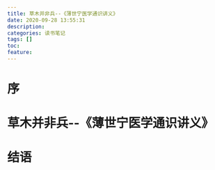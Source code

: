 ```yaml
---
title: 草木并非兵--《薄世宁医学通识讲义》
date: 2020-09-28 13:55:31
description: 
categories: 读书笔记
tags: [] 
toc: 
feature: 
---
```


# 序
<!-- more -->

# 草木并非兵--《薄世宁医学通识讲义》

# 结语